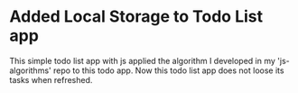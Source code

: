# Added Local Storage to Todo List app
This simple todo list app with js applied the algorithm I developed in my 'js-algorithms' repo to this todo app. Now this todo list app does not loose its tasks when refreshed. 
